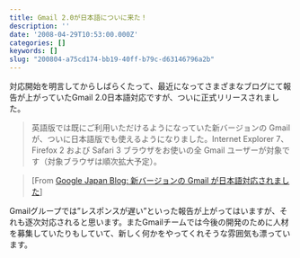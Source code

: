 ```yaml
---
title: Gmail 2.0が日本語についに来た！
description: ''
date: '2008-04-29T10:53:00.000Z'
categories: []
keywords: []
slug: "200804-a75cd174-bb19-40ff-b79c-d63146796a2b"
---
```

対応開始を明言してからしばらくたって、最近になってさまざまなブログにて報告が上がっていたGmail 2.0日本語対応ですが、ついに正式リリースされました。

> 英語版では既にご利用いただけるようになっていた新バージョンの Gmail が、ついに日本語版でも使えるようになりました。Internet Explorer 7、Firefox 2 および Safari 3 ブラウザをお使いの全 Gmail ユーザーが対象です（対象ブラウザは順次拡大予定）。

> \[From [Google Japan Blog: 新バージョンの Gmail が日本語対応されました](http://googlejapan.blogspot.com/2008/04/gmail.html)\]

Gmailグループでは”レスポンスが遅い”といった報告が上がってはいますが、それも逐次対応されると思います。またGmailチームでは今後の開発のために人材を募集していたりもしていて、新しく何かをやってくれそうな雰囲気も漂っています。